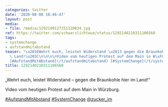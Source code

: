 ```yaml
---
categories: twitter
date: '2020-08-08 16:46:47'
layout: post
media:
- file: /media/1292140127251320834.jpg
ref: https://twitter.com/schwarzlichtwue/status/1292140210311106560
tags:
- systemchange
- aufstandmitabstand
teaser: "\u201EWehrt euch, leistet Widerstand \u2013 gegen die Braunkohle hier im\
  \ Land!\u201C\n\n\n\nVideo vom heutigen Protest auf dem Main in W\xFCrzburg.\n\n\
  [#AufstandMitAbstand](/t/aufstandmitabstand) [#SystemChange](/t/systemchange) [@zucker_im](https://twitter.com/zucker_im) "
title: 1292140210311106560
---
```

„Wehrt euch, leistet Widerstand – gegen die Braunkohle hier im Land!“



Video vom heutigen Protest auf dem Main in Würzburg.

[#AufstandMitAbstand](/t/aufstandmitabstand) [#SystemChange](/t/systemchange) [@zucker_im](https://twitter.com/zucker_im) 